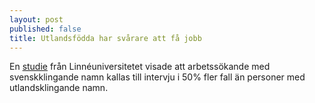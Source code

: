 ```yaml
---
layout: post
published: false
title: Utlandsfödda har svårare att få jobb
---
```


En [studie](http://lnu.diva-portal.org/smash/record.jsf?pid=diva2%3A236154&dswid=-382) från Linnéuniversitetet visade att arbetssökande med svenskklingande namn kallas till intervju i 50% fler fall än personer med utlandsklingande namn. 
